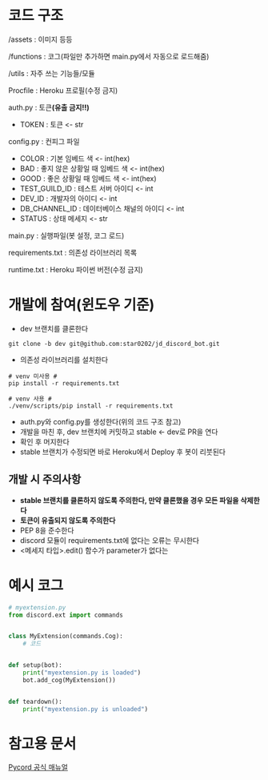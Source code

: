 # 코드 구조
/assets : 이미지 등등

/functions : 코그(파일만 추가하면 main.py에서 자동으로 로드해줌)

/utils : 자주 쓰는 기능들/모듈

Procfile : Heroku 프로필(수정 금지)

auth.py : 토큰<b>(유출 금지!!)</b>
- TOKEN : 토큰 <- str

config.py : 컨피그 파일
- COLOR : 기본 임베드 색 <- int(hex)
- BAD : 좋지 않은 상황일 때 임베드 색 <- int(hex)
- GOOD : 좋은 상황일 때 임베드 색 <- int(hex)
- TEST_GUILD_ID : 테스트 서버 아이디 <- int
- DEV_ID : 개발자의 아이디 <- int
- DB_CHANNEL_ID : 데이터베이스 채널의 아이디 <- int
- STATUS : 상태 메세지 <- str

main.py : 실행파일(봇 설정, 코그 로드)

requirements.txt : 의존성 라이브러리 목록

runtime.txt : Heroku 파이썬 버전(수정 금지)

# 개발에 참여(윈도우 기준)

- dev 브랜치를 클론한다
```pwsh
git clone -b dev git@github.com:star0202/jd_discord_bot.git
```
- 의존성 라이브러리를 설치한다
```pwsh
# venv 미사용 #
pip install -r requirements.txt

# venv 사용 #
./venv/scripts/pip install -r requirements.txt
```
- auth.py와 config.py를 생성한다(위의 코드 구조 참고)
- 개발을 마친 후, dev 브랜치에 커밋하고 stable <- dev로 PR을 연다
- 확인 후 머지한다
- stable 브랜치가 수정되면 바로 Heroku에서 Deploy 후 봇이 리붓된다

## 개발 시 주의사항
- <b>stable 브랜치를 클론하지 않도록 주의한다, 만약 클론했을 경우 모든 파일을 삭제한다</b>
- <b>토큰이 유출되지 않도록 주의한다</b>
- PEP 8을 준수한다
- discord 모듈이 requirements.txt에 없다는 오류는 무시한다
- <메세지 타입>.edit() 함수가 parameter가 없다는 

# 예시 코그

```py
# myextension.py
from discord.ext import commands


class MyExtension(commands.Cog):
    # 코드


def setup(bot):
    print("myextension.py is loaded")
    bot.add_cog(MyExtension())


def teardown():
    print("myextension.py is unloaded")
```

# 참고용 문서
[Pycord 공식 매뉴얼](https://docs.pycord.dev/en/master/api.html)
